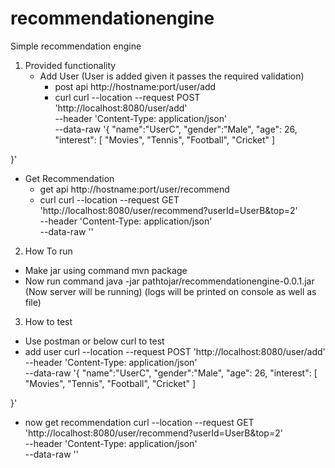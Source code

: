 # recommendationengine
Simple recommendation engine

1. Provided functionality
   - Add User (User is added given it passes the required validation)
       -  post api http://hostname:port/user/add
       - curl
       curl --location --request POST 'http://localhost:8080/user/add' \
--header 'Content-Type: application/json' \
--data-raw '{
    "name":"UserC",
	"gender":"Male",
	 "age": 26,
	 "interest":
	 	[
	 	"Movies",
	 	"Tennis",
	 	"Football",
	 	"Cricket"
	 	]

}'
       
   - Get Recommendation 
      -  get api http://hostname:port/user/recommend
      - curl 
      curl --location --request GET 'http://localhost:8080/user/recommend?userId=UserB&top=2' \
--header 'Content-Type: application/json' \
--data-raw ''
 
 2. How To run 
  - Make jar using command mvn package 
  - Now run command java -jar pathtojar/recommendationengine-0.0.1.jar
    (Now server will be running)
    (logs will be printed on console as well as file)
    
 3. How to test
  - Use postman or below curl to test 
  - add user
     curl --location --request POST 'http://localhost:8080/user/add' \
--header 'Content-Type: application/json' \
--data-raw '{
    "name":"UserC",
	"gender":"Male",
	 "age": 26,
	 "interest":
	 	[
	 	"Movies",
	 	"Tennis",
	 	"Football",
	 	"Cricket"
	 	]

}'
 - now get recommendation 
 curl --location --request GET 'http://localhost:8080/user/recommend?userId=UserB&top=2' \
--header 'Content-Type: application/json' \
--data-raw ''
 
  
    
  
  
